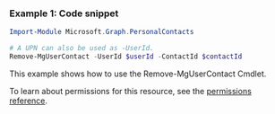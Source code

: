### Example 1: Code snippet

```powershell
Import-Module Microsoft.Graph.PersonalContacts

# A UPN can also be used as -UserId.
Remove-MgUserContact -UserId $userId -ContactId $contactId
```
This example shows how to use the Remove-MgUserContact Cmdlet.

To learn about permissions for this resource, see the [permissions reference](/graph/permissions-reference).

